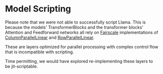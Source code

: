 # Model Scripting

Please note that we were not able to successfully script Llama. This is because the models' TransformerBlocks and the transformer blocks' Attention and Feedforward networks all rely on [Fairscale](https://github.com/facebookresearch/fairscale) implementations of [ColumnParallelLinear](https://github.com/facebookresearch/fairscale/blob/164cc0f3170b4a3951dd84dda29c3e1504ac4d6e/fairscale/nn/model_parallel/layers.py#L218-L296) and [RowParallelLinear](https://github.com/facebookresearch/fairscale/blob/164cc0f3170b4a3951dd84dda29c3e1504ac4d6e/fairscale/nn/model_parallel/layers.py#L299-L387).

These are layers optimized for parallel processing with complex control flow that is incompatible with scripting.

Time permitting, we would have explored re-implementing these layers to be jit-scriptable.
